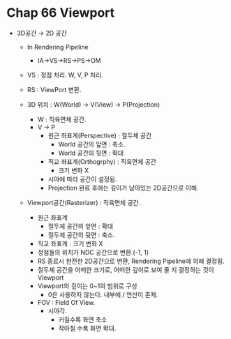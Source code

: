 # Chap 66 Viewport

- 3D공간 → 2D 공간
    - In Rendering Pipeline
        - IA→VS→RS→PS→OM
    - VS : 정점 처리. W, V, P 처리.
    - RS : ViewPort 변환.
    - 3D 위치 :  W(World) → V(View) → P(Projection)
        - W : 직육면체 공간.
        - V → P
            - 원근 좌표계(Perspective) : 절두체 공간
                - World 공간의 앞면 : 축소.
                - World 공간의 뒷면 : 확대
            - 직교 좌표계(Orthogrphy) : 직육면체 공간
                - 크기 변화 X
            - 시야에 따라 공간이 설정됨.
            - Projection 완료 후에는 깊이가 남아있는 2D공간으로 이해.
        
    - Viewport공간(Rasterizer) : 직육면체 공간.
        - 원근 좌표계
            - 절두체 공간의 앞면 : 확대
            - 절두체 공간의 뒷면 : 축소.
        - 직교 좌표계 : 크기 변화 X
        - 정점들의 위치가 NDC 공간으로 변환.(-1, 1)
        - RS 종료시 완전한 2D공간으로 변환, Rendering Pipeline에 의해 결정됨.
        - 절두체 공간을 어떠한 크기로, 어떠한 깊이로 보여 줄 지 결정하는 것이 Viewport
        - Viewport의 깊이는 0~1의 범위로 구성
            - 0은 사용하지 않는다. 내부에 / 연산이 존재.
        - FOV : Field Of View.
            - 시야각.
                - 커질수록 화면 축소
                - 작아질 수록 화면 확대.